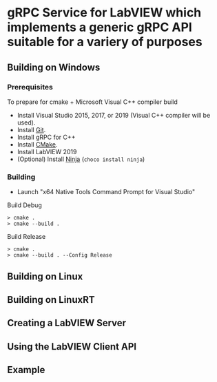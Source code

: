 # gRPC Service for LabVIEW which implements a generic gRPC API suitable for a variery of purposes

## Building on Windows

### Prerequisites
To prepare for cmake + Microsoft Visual C++ compiler build
- Install Visual Studio 2015, 2017, or 2019 (Visual C++ compiler will be used).
- Install [Git](https://git-scm.com/).
- Install gRPC for C++
- Install [CMake](https://cmake.org/download/).
- Install LabVIEW 2019
- (Optional) Install [Ninja](https://ninja-build.org/) (`choco install ninja`)


### Building
- Launch "x64 Native Tools Command Prompt for Visual Studio"

Build Debug
```
> cmake .
> cmake --build .
```

Build Release
```
> cmake .
> cmake --build . --Config Release
```

## Building on Linux

## Building on LinuxRT

## Creating a LabVIEW Server

## Using the LabVIEW Client API

## Example
